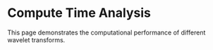 # Compute Time Analysis

This page demonstrates the computational performance of different wavelet transforms.

<div class="main">
</div>
